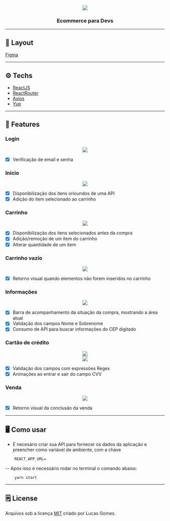 <div align="center">
    <img src="./readme/Logo.png" >
</div>

<h3 align="center">Ecommerce para Devs</h3>

---
## :art: Layout
[Figma](https://www.figma.com/)

---
## :gear: Techs
- [ReactJS](https://reactjs.org/)
- [ReactRouter](https://reactrouter.com/)
- [Axios](https://axios-http.com/)
- [Yup](https://github.com/jquense/yup)

---
## :book: Features

### Login
<div align="center">
    <img src="./readme/Login.png" >
</div>

- [x] Verificação de email e senha

### Início
<div align="center">
    <img src="./readme/Home.png" >
</div>

- [x] Disponibilização dos itens orioundos de uma API
- [x] Adição do item selecionado ao carrinho

### Carrinho
<div align="center">
    <img src="./readme/Carrinho.png">
</div>

- [x] Disponibilização dos itens selecionados antes da compra
- [x] Adição/remoção de um item do carrinho
- [x] Alterar quantidade de um item
### Carrinho vazio
<div align="center">
    <img src="./readme/CarrinhoVazio.png" >
</div>

- [x] Retorno visual quando elementos não forem inseridos no carrinho
### Informações
<div align="center">
    <img src="./readme/Informacoes.png">
</div>

- [x] Barra de acompanhamento da situação da compra, mostrando a área atual
- [x] Validação dos campos Nome e Sobrenome
- [x] Consumo de API para buscar informações do CEP digitado
### Cartão de crédito
<div align="center">
    <img src="./readme/CartaoFrente.png" >
</div>
<div align="center">
    <img src="./readme/CartaoTras.png" >
</div>

- [x] Validação dos campos com expressões Regex
- [x] Animações ao entrar e sair do campo CVV
### Venda
<div align="center">
    <img src="./readme/Venda.png" >
</div>

- [x] Retorno visual da conclusão da venda

---
## :desktop_computer: Como usar
- É necesário criar sua API para fornecer os dados da aplicação e preencher como variável de ambiente, com a chave
```
    REACT_APP_URL=
```
-- Após isso é necessário rodar no terminal o comando abaixo:
```
    yarn start
```
---
## :spiral_notepad: License
Arquivos sob a licença [MIT](https://github.com/lucasgomesgp) criado por Lucas Gomes.
